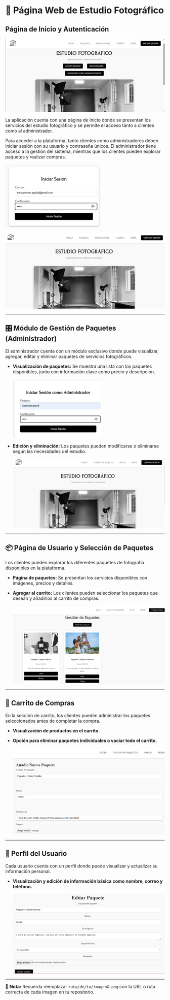 # 📸 Página Web de Estudio Fotográfico

## Página de Inicio y Autenticación

![Página de Inicio](readme/Imagen1.png)

La aplicación cuenta con una página de inicio donde se presentan los servicios del estudio fotográfico y se permite el acceso tanto a clientes como al administrador.

Para acceder a la plataforma, tanto clientes como administradores deben iniciar sesión con su usuario y contraseña únicos. El administrador tiene acceso a la gestión del sistema, mientras que los clientes pueden explorar paquetes y realizar compras.

![Formulario de Login del Usuario](readme/Imagen2.png)

![Formulario de Login del Administrador](readme/Imagen3.png)

---

## 🎛️ Módulo de Gestión de Paquetes (Administrador)

El administrador cuenta con un módulo exclusivo donde puede visualizar, agregar, editar y eliminar paquetes de servicios fotográficos.

- **Visualización de paquetes:** Se muestra una lista con los paquetes disponibles, junto con información clave como precio y descripción.
  
  ![Visualización de Paquetes](readme/Imagen4.png)

- **Edición y eliminación:** Los paquetes pueden modificarse o eliminarse según las necesidades del estudio.
  
  ![Edición y Eliminación](readme/Imagen5.png)

---

## 📦 Página de Usuario y Selección de Paquetes

Los clientes pueden explorar los diferentes paquetes de fotografía disponibles en la plataforma.

- **Página de paquetes:** Se presentan los servicios disponibles con imágenes, precios y detalles.
- **Agregar al carrito:** Los clientes pueden seleccionar los paquetes que desean y añadirlos al carrito de compras.
  
  ![Selección de Paquetes](readme/Imagen6.png)

---

## 🛒 Carrito de Compras

En la sección de carrito, los clientes pueden administrar los paquetes seleccionados antes de completar la compra.

- **Visualización de productos en el carrito.**
- **Opción para eliminar paquetes individuales o vaciar todo el carrito.**
  
  ![Carrito de Compras](readme/Imagen7.png)

---

## 👤 Perfil del Usuario

Cada usuario cuenta con un perfil donde puede visualizar y actualizar su información personal.

- **Visualización y edición de información básica como nombre, correo y teléfono.**
  
  ![Perfil del Usuario](readme/Imagen8.png)

---

📌 **Nota:** Recuerda reemplazar `ruta/de/tu/imagenX.png` con la URL o ruta correcta de cada imagen en tu repositorio.



